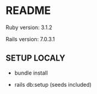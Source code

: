 # README

Ruby version: 3.1.2

Rails version: 7.0.3.1


## SETUP LOCALY

  - bundle install
  
  - rails db:setup (seeds included)
